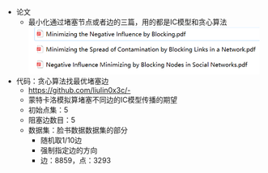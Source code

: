 - 论文
    - 最小化通过堵塞节点或者边的三篇，用的都是IC模型和贪心算法
      ![img_4.png](img_4.png)
- 代码：贪心算法找最优堵塞边
    - https://github.com/liulin0x3c/-
    - 蒙特卡洛模拟算堵塞不同边的IC模型传播的期望
    - 初始点集：5
    - 阻塞边数目：5
    - 数据集：脸书数据数据集的部分
        - 随机取1/10边
        - 强制指定边的方向
        - 边：8859，点：3293